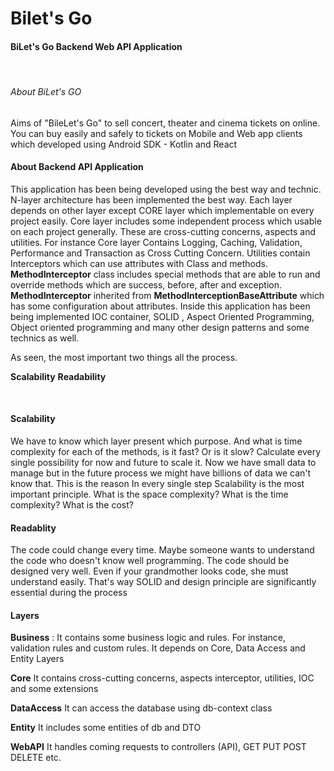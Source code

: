 # Bilet's Go
#### BiLet's Go Backend Web API Application

</br>

###### About BiLet's GO

Aims of "BileLet's Go" to sell concert, theater and cinema tickets on online. You can buy easily and safely to tickets on Mobile and Web app clients which developed using Android SDK - Kotlin and React
</br>


#### About Backend API Application
This application has been being developed using the best way and technic. N-layer architecture has been implemented the best way. Each layer depends on other layer except CORE layer which implementable on every project easily. Core layer includes some independent process which usable on each project generally. These are cross-cutting concerns, aspects and utilities. For instance Core layer Contains Logging, Caching, Validation, Performance and Transaction as Cross Cutting Concern. Utilities contain Interceptors which can use attributes with Class and methods. **MethodInterceptor** class includes special methods that are able to run and override methods which are success, before, after and exception. **MethodInterceptor** inherited from **MethodInterceptionBaseAttribute** which has some configuration about attributes. Inside this application has been being implemented IOC container, SOLID , Aspect Oriented Programming, Object oriented programming and many other design patterns and some technics as well.
</br>

As seen, the most important two things all the process. </br>

**Scalability** 
**Readability** 

</br>

#### Scalability
We have to know which layer present which purpose. And what is time complexity for each of the methods, is it fast? Or is it slow? Calculate every single possibility for now and future to scale it. Now we have small data to manage but in the future process we might have billions of data we can't know that. This is the reason In every single step Scalability is the most important principle. What is the space complexity? What is the time complexity? What is the cost?
</br>

#### Readablity
The code could change every time. Maybe someone wants to understand the code who doesn't know well programming. The code should be designed very well. Even if your grandmother looks code, she  must understand easily. That's way SOLID and design principle are significantly essential during the process
</br>

#### Layers
**Business** : It contains some business logic and rules. For instance, validation rules and custom rules. It depends on Core, Data Access and Entity Layers </br> 

**Core** It contains cross-cutting concerns, aspects interceptor, utilities, IOC and some extensions </br>

**DataAccess** It can access the database using db-context class </br>

**Entity** It includes some entities of db and DTO </br>

**WebAPI** It handles coming requests to controllers (API), GET PUT POST DELETE etc. </br>
